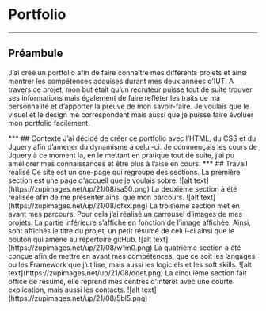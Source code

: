 # Portfolio

***
## Préambule 
J’ai créé un portfolio afin de faire connaître mes différents projets et ainsi montrer les compétences acquises durant mes deux années d’IUT. A travers ce projet, mon but était qu’un recruteur puisse tout de suite trouver ses informations mais également de faire refléter les traits de ma personnalité et d’apporter la preuve de mon savoir-faire. Je voulais que le visuel et le design me correspondent mais aussi que je puisse faire évoluer mon portfolio facilement.
<!-- Lien accécible [ici](https://manon-deleest.go.yo.fr/) --!>

***
## Contexte
J’ai décidé de créer ce portfolio avec l’HTML, du CSS et du Jquery afin d’amener du dynamisme à celui-ci. Je commençais les cours de Jquery à ce moment la, en le mettant en pratique tout de suite, j’ai pu améliorer mes connaissances et être plus à l’aise en cours. 

***
## Travail réalisé 
Ce site est un one-page qui regroupe des sections. 
La première section est une page d'accueil que je voulais sobre. 

![alt text](https://zupimages.net/up/21/08/sa50.png)

La deuxième section à été réalisée afin de me présenter ainsi que mon parcours. 
 
![alt text](https://zupimages.net/up/21/08/cfxx.png)
 
La troisième section met en avant mes parcours. Pour cela j’ai réalisé un carrousel d’images de mes projets. La partie inférieure s’affiche en fonction de l’image affichée. Ainsi, sont affichés le titre du projet, un petit résumé de celui-ci ainsi que le bouton qui amène au répertoire gitHub. 

![alt text](https://zupimages.net/up/21/08/w1m0.png)

La quatrième section a été conçue afin de mettre en avant mes compétences, que ce soit les langages ou les Framework que j’utilise, mais aussi les logiciels et les soft skills. 

![alt text](https://zupimages.net/up/21/08/odet.png)

La cinquième section fait office de résumé, elle reprend mes centres d'intérêt avec une courte explication, mais aussi les contacts. 

![alt text](https://zupimages.net/up/21/08/5bl5.png)


